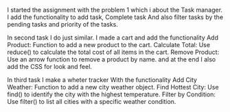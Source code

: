 I started the assignment with the problem 1 which i about the Task manager.
I add the functionality to add task, Complete task
And also filter tasks by the pending tasks and priority of the tasks.

In second task I do just similar.
I made a cart and add the functionality 
Add Product: Function to add a new product to the cart.
Calculate Total: Use reduce() to calculate the total cost of all items in the cart.
Remove Product: Use an arrow function to remove a product by name.
and at the end I also add the CSS for look and feel.

In third task I make a wheter tracker
With the functionality
Add City Weather: Function to add a new city weather object.
Find Hottest City: Use find() to identify the city with the highest temperature.
Filter by Condition: Use filter() to list all cities with a specific weather condition.
